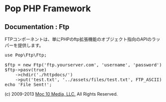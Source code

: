 Pop PHP Framework
=================

Documentation : Ftp
-------------------

FTPコンポーネントは、単にPHPのftp拡張機能のオブジェクト指向のAPIのラッパーを提供します。

<pre>
use Pop\Ftp\Ftp;

$ftp = new Ftp('ftp.yourserver.com', 'username', 'password');
$ftp->pasv(true)
    ->chdir('./httpdocs/')
    ->put('test.txt', '../assets/files/test.txt', FTP_ASCII);
echo 'File Sent!';
</pre>

(c) 2009-2013 [Moc 10 Media, LLC.](http://www.moc10media.com) All Rights Reserved.

